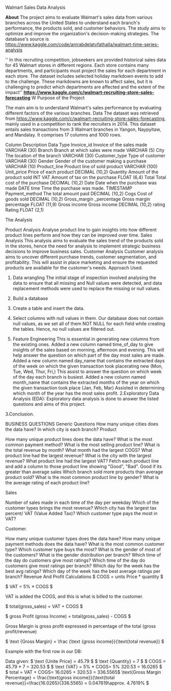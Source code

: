 Walmart Sales Data Analysis

**About**
The project aims to evaluate Walmart's sales data from various branches across the United States to understand each branch's performance, the products sold, and customer behaviors. The study aims to optimize and improve the organization's decision-making strategies. The database's source is   https://www.kaggle.com/code/amrabdelatyfathalla/walmart-time-series-analysis

'' In this recruiting competition, jobseekers are provided historical sales data for 45 Walmart stores in different regions. Each store contains many departments, and participants must project the sales for each department in each store. The dataset includes selected holiday markdown events to add to the challenge. These markdowns are known to affect sales, but it is challenging to predict which departments are affected and the extent of the impact'' **https://www.kaggle.com/c/walmart-recruiting-store-sales-forecasting**
W
Purpose of the Project

The main aim is to understand Walmart's sales performance by evaluating different factors of the various branches.
Data
The dataset was retrieved from https://www.kaggle.com/c/walmart-recruiting-store-sales-forecasting, mainly used in a competition to rank the recruiters in 2014. This dataset entails sales transactions from 3 Walmart branches in Yangon, Naypyitaw, and Mandalay. It comprises 17 columns and 1000 rows.

Column	Description	Data Type
Invoice_id	Invoice of the sales made	VARCHAR (30)
Branch	Branch at which sales were made	VARCHAR (5)
City	The location of the branch	VARCHAR (30)
Customer_type	Type of customer	VARCHAR (30)
Gender	Gender of the customer making a purchase	VARCHAR (10)
Product_line	Product line of sold product	VARCHAR (100)
Unit_price	Price of each product	DECIMAL (10,2)
Quantity	Amount of the product sold	INT
VAT	Amount of tax on the purchase	FLOAT (6,4)
Total	Total cost of the purchase	DECIMAL (10,2)
Date	Date when the purchase was made	DATE
time	Time the purchase was made.	TIMESTAMP
Payment_method	The total amount paid	DECIMAL (10,2)
Cogs	Cost of goods sold	DECIMAL (10,2)
Gross_margin _percentage	Gross margin percentage	FLOAT (11,9)
Gross income	Gross income	DECIMAL (10,2)
rating	Rating	FLOAT (2,1)
		

The Analysis

Product Analysis
Analyse product line to gain insights into how different product lines perform and how they can be improved over time.
Sales Analysis
This analysis aims to evaluate the sales trend of the products sold in the stores, hence the need for analysis to implement strategic business decisions to improve business sales.
Customer Analysis
Customer analysis aims to uncover different purchase trends, customer segmentation, and profitability. This will assist in place marketing and ensure the requested products are available for the customer's needs.
Approach Used.
1. Data wrangling
The initial stage of inspection involved analysing the data to ensure that all missing and Null values were detected, and data replacement methods were used to replace the missing or null values.
1.	Build a database

2.	Create a table and insert the data. 

3.	Select columns with null values in them. Our database does not contain null values, as we set all of them  NOT NULL for each field while creating the tables. Hence, no null values are filtered out.


2. Feature Engineering
This is essential in generating new columns from the existing ones.
Added   a new column named time_of_day to give insights of the sales based on morning, afternoon and evening. This will help answer the question on which part of the day most sales are made.
Added a new column named day_name that contains the extracted days of the week on which the given transaction took placerating new (Mon, Tue, Wed, Thur, Fri,) This assist to answer the question on which week of the day each branch is busiest.
Added a new column named month_name that contains the extracted months of the year on which the given transaction took place (Jan, Feb, Mar) Assisted in determining which month of the year has the most sales profit.
2.Exploratory Data Analysis (EDA): Exploratory data analysis is done to answer the listed questions and aims of this project.

3.Conclusion.


BUSINESS QUESTIONS 
Generic Questions
How many unique cities does the data have?
In which city is each branch?
Product

How many unique product lines does the data have?
What is the most common payment method?
What is the most selling product line?
What is the total revenue by month?
What month had the largest COGS?
What product line had the largest revenue?
What is the city with the largest revenue?
What product line had the largest VAT?
Fetch each product line and add a column to those product line showing "Good", "Bad". Good if its greater than average sales
Which branch sold more products than average product sold?
What is the most common product line by gender?
What is the average rating of each product line?

Sales

Number of sales made in each time of the day per weekday
Which of the customer types brings the most revenue?
Which city has the largest tax percent/ VAT (Value Added Tax)?
Which customer type pays the most in VAT?

Customer.

How many unique customer types does the data have?
How many unique payment methods does the data have?
What is the most common customer type?
Which customer type buys the most?
What is the gender of most of the customers?
What is the gender distribution per branch?
Which time of the day do customers give most ratings?
Which time of the day do customers give most ratings per branch?
Which day for the week has the best avg ratings?
Which day of the week has the best average ratings per branch?
Revenue And Profit Calculations
$ COGS = units Price * quantity $

$ VAT = 5% * COGS $

VAT is added the COGS, and this is what is billed to the customer.

$ total(gross_sales) = VAT + COGS $

$ gross Profit (gross Income) = total(gross_sales) - COGS $

Gross Margin is gross profit expressed in percentage of the total (gross profit/revenue)

$ \text {Gross Margin} = \frac {\text {gross income}}{\text{total revenue}} $

Example with the first row in our DB:

Data given:
$ \text {Unite Price} = 45.79 $
$ \text {Quantity} = 7 $
$ COGS = 45.79 * 7 = 320.53 $
$ \text {VAT} = 5% * COGS\= 5% 320.53 = 16.0265 $
$ total = VAT + COGS\= 16.0265 + 320.53 = 336.5565$ 
\text{Gross Margin Percentage} = \frac{\text{gross income}}{\text{total revenue}}\=\frac{16.0265}{336.5565} = 0.047619\\approx. 4.7619% $
